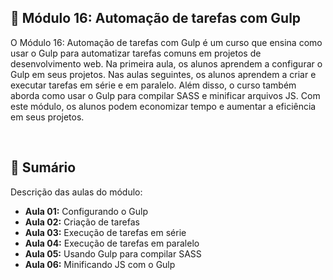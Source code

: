 ## 📌 Módulo 16: Automação de tarefas com Gulp
O Módulo 16: Automação de tarefas com Gulp é um curso que ensina como usar o Gulp para automatizar tarefas comuns em projetos de desenvolvimento web. Na primeira aula, os alunos aprendem a configurar o Gulp em seus projetos. Nas aulas seguintes, os alunos aprendem a criar e executar tarefas em série e em paralelo. Além disso, o curso também aborda como usar o Gulp para compilar SASS e minificar arquivos JS. Com este módulo, os alunos podem economizar tempo e aumentar a eficiência em seus projetos.

<br>

## 📎 Sumário
Descrição das aulas do módulo:
- **Aula 01:** Configurando o Gulp
- **Aula 02:** Criação de tarefas  
- **Aula 03:** Execução de tarefas em série  
- **Aula 04:** Execução de tarefas em paralelo
- **Aula 05:** Usando Gulp para compilar SASS 
- **Aula 06:** Minificando JS com o Gulp